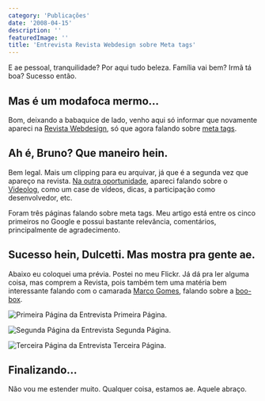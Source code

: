 ```yaml
---
category: 'Publicações'
date: '2008-04-15'
description: ''
featuredImage: ''
title: 'Entrevista Revista Webdesign sobre Meta tags'
---
```


E ae pessoal, tranquilidade? Por aqui tudo beleza. Família vai bem? Irmã tá boa? Sucesso então.

## Mas é um modafoca mermo...

Bom, deixando a babaquice de lado, venho aqui só informar que novamente apareci na [Revista Webdesign](http://www.revistawebdesign.com.br/), só que agora falando sobre [meta tags](/quais-e-como-utilizar-as-meta-tags-na-sua-pagina).

## Ah é, Bruno? Que maneiro hein.

Bem legal. Mais um clipping para eu arquivar, já que é a segunda vez que apareço na revista. [Na outra oportunidade](/bruno-dulcetti-e-videologtv-na-revista-webdesign), apareci falando sobre o [Videolog](http://www.videolog.tv), como um case de vídeos, dicas, a participação como desenvolvedor, etc.

Foram três páginas falando sobre meta tags. Meu artigo está entre os cinco primeiros no Google e possui bastante relevância, comentários, principalmente de agradecimento.

## Sucesso hein, Dulcetti. Mas mostra pra gente ae.

Abaixo eu coloquei uma prévia. Postei no meu Flickr. Já dá pra ler alguma coisa, mas comprem a Revista, pois também tem uma matéria bem interessante falando com o camarada [Marco Gomes](http://marcogomes.com/), falando sobre a [boo-box](http://boo-box.com/site/br/).

![Primeira Página da Entrevista](/assets/images/posts/2415518861_3b83b15a14.jpg)
Primeira Página.

![Segunda Página da Entrevista](/assets/images/posts/2416338980_4904e5aeea.jpg)
Segunda Página.

![Terceira Página da Entrevista](/assets/images/posts/2416338896_1c5c5e244e.jpg)
Terceira Página.

## Finalizando...

Não vou me estender muito. Qualquer coisa, estamos ae. Aquele abraço.
